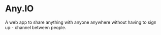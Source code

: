 # Any.IO

A web app to share anything with anyone anywhere without having to sign up - channel between people.
